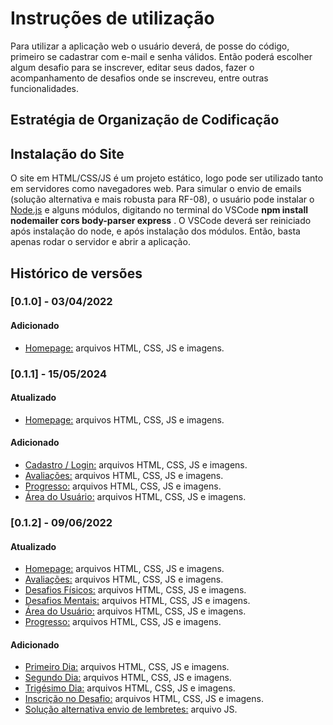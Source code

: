 # Instruções de utilização

Para utilizar a aplicação web o usuário deverá, de posse do código, primeiro se cadastrar com e-mail e senha válidos. Então poderá escolher algum desafio para se inscrever, editar seus dados, fazer o acompanhamento de desafios onde se inscreveu, entre outras funcionalidades.

## Estratégia de Organização de Codificação



## Instalação do Site

O site em HTML/CSS/JS é um projeto estático, logo pode ser utilizado tanto em servidores como navegadores web. 
Para simular o envio de emails (solução alternativa e mais robusta para RF-08), o usuário pode instalar o <a href="https://nodejs.org/en">Node.js</a> e alguns módulos, digitando no terminal do VSCode <b>npm install nodemailer cors body-parser express</b> . O VSCode deverá ser reiniciado após instalação do node, e após instalação dos módulos. Então, basta apenas rodar o servidor e abrir a aplicação.

## Histórico de versões

### [0.1.0] - 03/04/2022
#### Adicionado
- <a href="/código-fonte/homepage.html">Homepage:</a> arquivos HTML, CSS, JS e imagens.

### [0.1.1] - 15/05/2024
#### Atualizado
- <a href="/código-fonte/homepage.html">Homepage:</a> arquivos HTML, CSS, JS e imagens.

#### Adicionado
- <a href="/código-fonte/index.html">Cadastro / Login:</a> arquivos HTML, CSS, JS e imagens.
- <a href="/código-fonte/avaliacoes.html">Avaliações:</a> arquivos HTML, CSS, JS e imagens.
- <a href="/código-fonte/progresso.html">Progresso:</a>  arquivos HTML, CSS, JS e imagens.
- <a href="/código-fonte/areadousuario.html">Área do Usuário:</a> arquivos HTML, CSS, JS e imagens.

### [0.1.2] - 09/06/2022
#### Atualizado

- <a href="/código-fonte/homepage.html">Homepage:</a> arquivos HTML, CSS, JS e imagens.
- <a href="/código-fonte/avaliacoes.html">Avaliações:</a> arquivos HTML, CSS, JS e imagens.
- <a href="/código-fonte/desafiosfisicos.html">Desafios Físicos:</a> arquivos HTML, CSS, JS e imagens.
- <a href="/código-fonte/desafiosmentais.html">Desafios Mentais:</a> arquivos HTML, CSS, JS e imagens.
- <a href="/código-fonte/areadousuario.html">Área do Usuário:</a> arquivos HTML, CSS, JS e imagens.
- <a href="/código-fonte/progresso.html">Progresso:</a>  arquivos HTML, CSS, JS e imagens.
#### Adicionado
- <a href="/código-fonte/primeirodia.html">Primeiro Dia:</a> arquivos HTML, CSS, JS e imagens.
- <a href="/código-fonte/segundodia.html">Segundo Dia:</a> arquivos HTML, CSS, JS e imagens.
- <a href="/código-fonte/trigesimodia.html">Trigésimo Dia:</a> arquivos HTML, CSS, JS e imagens.
- <a href="/código-fonte/inscricaodesafio.html">Inscrição no Desafio:</a> arquivos HTML, CSS, JS e imagens.
- <a href="/código-fonte/EnviodeLembretes(servidor).js">Solução alternativa envio de lembretes:</a> arquivo JS.
  
